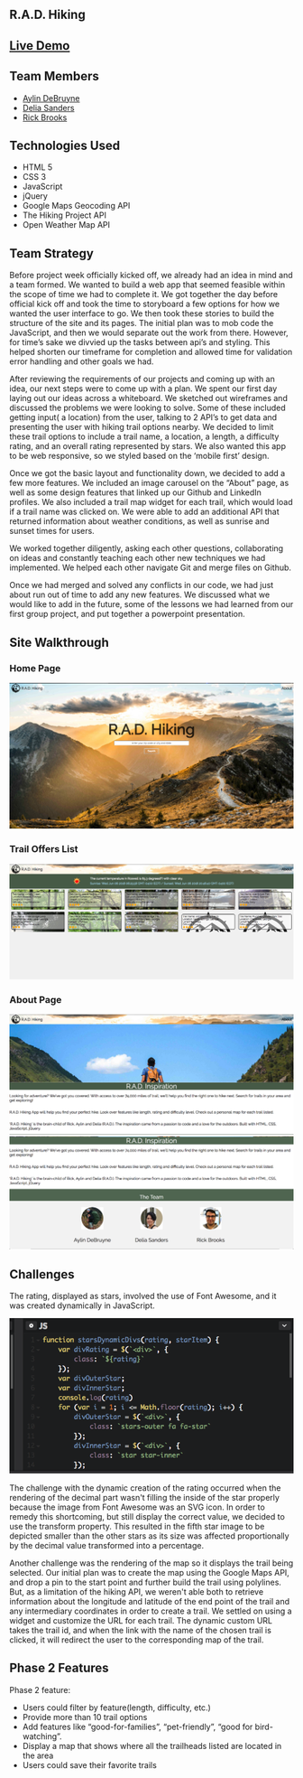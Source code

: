 ## R.A.D. Hiking

## <a href="http://radhiking.surge.sh/"> Live Demo <a>

## Team Members
* <a href="https://github.com/adebruyne"> Aylin DeBruyne </a>
* <a href="https://github.com/Dsande41"> Delia Sanders </a>
* <a href="https://github.com/rbrook22"> Rick Brooks </a>

## Technologies Used
* HTML 5
* CSS 3
* JavaScript
* jQuery
* Google Maps Geocoding API
* The Hiking Project API
* Open Weather Map API

## Team Strategy
<p>
Before project week officially kicked off, we already had an idea in mind and a team formed. We wanted to build a web app that seemed feasible within the scope of time we had to complete it. We got together the day before official kick off and took the time to storyboard a few options for how we wanted the user interface to go. We then took these stories to build the structure of the site and its pages. The initial plan was to mob code the JavaScript, and then we would separate out the work from there. However, for time’s sake we divvied up the tasks between api’s and styling. This helped shorten our timeframe for completion and allowed time for validation error handling and other goals we had.

After reviewing the requirements of our projects and coming up with an idea,  our next steps were to come up with a plan. We spent our first day laying out our ideas across a whiteboard. We sketched out wireframes and discussed the problems we were looking to solve. Some of these included getting input( a location) from the user, talking to 2 API’s to get data and presenting the user with hiking trail options nearby. We decided to limit these trail options to include a trail name, a location, a length, a difficulty rating, and an overall rating represented by stars. We also wanted this app to be web responsive, so we styled based on the ‘mobile first’ design.

Once we got the basic layout and functionality down, we decided to add a few more features. We included an image carousel on the “About” page, as well as some design features that linked up our Github and LinkedIn profiles.  We also included a trail map widget for each trail, which would load if a trail name was clicked on. We were able to add an additional API that returned information about weather conditions, as well as sunrise and sunset times for users.

We worked together diligently, asking each other questions, collaborating on ideas and constantly teaching each other new techniques we had implemented. We helped each other navigate Git and merge files on Github.

Once we had merged and solved any conflicts in our code, we had just about run out of time to add any new features. We discussed what we would like to add in the future, some of the lessons we had learned from our first group project, and put together a powerpoint presentation.
</p>

## Site Walkthrough
### Home Page

<img src="readme/homepage.png">

### Trail Offers List

<img src="readme/trail-list.png">

### About Page

<img src="readme/about-page.png">

<img src="readme/about-page2.png">

## Challenges
<p>
The rating, displayed as stars, involved the use of Font Awesome, and it was created dynamically in JavaScript.

<a href="https://codepen.io/rbrook22/pen/mKEgbJ"> <img src="readme/codepen.png"> </a>

The challenge with the dynamic creation of the rating occurred when the rendering of the decimal part wasn't filling the inside of the star properly because the image from Font Awesome was an SVG icon. In order to remedy this shortcoming, but still display the correct value, we decided to use the transform property. This resulted in the fifth star image to be depicted smaller than the other stars as its size was affected proportionally by the decimal value transformed into a percentage.

Another challenge was the rendering of the map so it displays the trail being selected. Our initial plan was to create the map using the Google Maps API, and drop a pin to the start point and further build the trail using polylines.
But, as a limitation of the hiking API, we weren't able both to retrieve information about the longitude and latitude of the end point of the trail and any intermediary coordinates in order to create a trail. We settled on using a widget and customize the URL for each trail. The dynamic custom URL takes the trail id, and  when the link with the name of the chosen trail is clicked, it will redirect the user to the corresponding map of the trail.
</p>

## Phase 2 Features

Phase 2 feature:
* Users could filter by feature(length, difficulty, etc.)
* Provide more than 10 trail options
* Add features like “good-for-families”, “pet-friendly”, “good for bird-watching”.
* Display a map that shows where all the trailheads listed are located in the area
* Users could save their favorite trails

